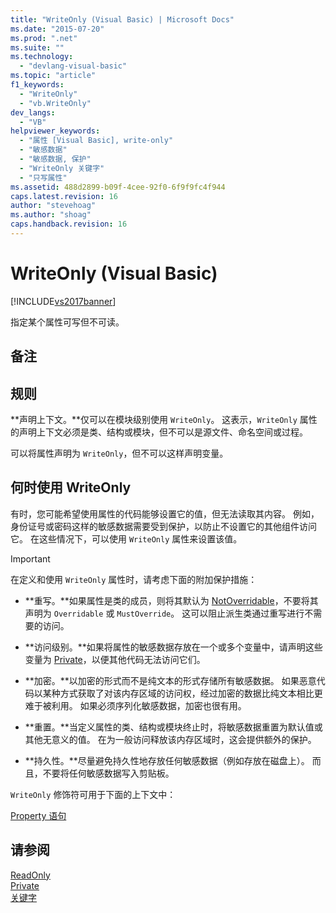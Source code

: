 ```yaml
---
title: "WriteOnly (Visual Basic) | Microsoft Docs"
ms.date: "2015-07-20"
ms.prod: ".net"
ms.suite: ""
ms.technology: 
  - "devlang-visual-basic"
ms.topic: "article"
f1_keywords: 
  - "WriteOnly"
  - "vb.WriteOnly"
dev_langs: 
  - "VB"
helpviewer_keywords: 
  - "属性 [Visual Basic], write-only"
  - "敏感数据"
  - "敏感数据, 保护"
  - "WriteOnly 关键字"
  - "只写属性"
ms.assetid: 488d2899-b09f-4cee-92f0-6f9f9fc4f944
caps.latest.revision: 16
author: "stevehoag"
ms.author: "shoag"
caps.handback.revision: 16
---
```

# WriteOnly (Visual Basic)
[!INCLUDE[vs2017banner](../../../visual-basic/includes/vs2017banner.md)]

指定某个属性可写但不可读。  
  
## 备注  
  
## 规则  
 **声明上下文。**仅可以在模块级别使用 `WriteOnly`。  这表示，`WriteOnly` 属性的声明上下文必须是类、结构或模块，但不可以是源文件、命名空间或过程。  
  
 可以将属性声明为 `WriteOnly`，但不可以这样声明变量。  
  
## 何时使用 WriteOnly  
 有时，您可能希望使用属性的代码能够设置它的值，但无法读取其内容。  例如，身份证号或密码这样的敏感数据需要受到保护，以防止不设置它的其他组件访问它。  在这些情况下，可以使用 `WriteOnly` 属性来设置该值。  
  
> [!IMPORTANT]
>  在定义和使用 `WriteOnly` 属性时，请考虑下面的附加保护措施：  
  
-   **重写。**如果属性是类的成员，则将其默认为 [NotOverridable](../../../visual-basic/language-reference/modifiers/notoverridable.md)，不要将其声明为 `Overridable` 或 `MustOverride`。  这可以阻止派生类通过重写进行不需要的访问。  
  
-   **访问级别。**如果将属性的敏感数据存放在一个或多个变量中，请声明这些变量为 [Private](../../../visual-basic/language-reference/modifiers/private.md)，以便其他代码无法访问它们。  
  
-   **加密。**以加密的形式而不是纯文本的形式存储所有敏感数据。  如果恶意代码以某种方式获取了对该内存区域的访问权，经过加密的数据比纯文本相比更难于被利用。  如果必须序列化敏感数据，加密也很有用。  
  
-   **重置。**当定义属性的类、结构或模块终止时，将敏感数据重置为默认值或其他无意义的值。  在为一般访问释放该内存区域时，这会提供额外的保护。  
  
-   **持久性。**尽量避免持久性地存放任何敏感数据（例如存放在磁盘上）。  而且，不要将任何敏感数据写入剪贴板。  
  
 `WriteOnly` 修饰符可用于下面的上下文中：  
  
 [Property 语句](../../../visual-basic/language-reference/statements/property-statement.md)  
  
## 请参阅  
 [ReadOnly](../../../visual-basic/language-reference/modifiers/readonly.md)   
 [Private](../../../visual-basic/language-reference/modifiers/private.md)   
 [关键字](../../../visual-basic/language-reference/keywords/index.md)